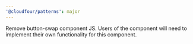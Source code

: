 ```yaml
---
'@cloudfour/patterns': major
---
```


Remove button-swap component JS. Users of the component will need to implement their own functionality for this component.
